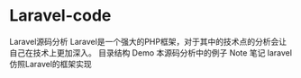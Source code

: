 # Laravel-code
Laravel源码分析
Laravel是一个强大的PHP框架，对于其中的技术点的分析会让自己在技术上更加深入。
目录结构
Demo 本源码分析中的例子
Note 笔记
laravel 仿照Laravel的框架实现
